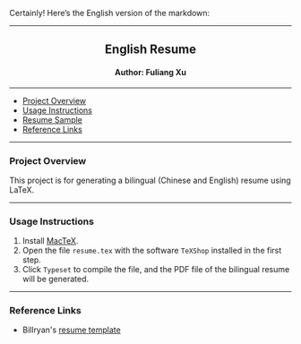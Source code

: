 Certainly! Here’s the English version of the markdown:

****

##  <center>English Resume</center>
#### <center>Author: Fuliang Xu</center>

****

*   [Project Overview](#intro)
*   [Usage Instructions](#usage)
*   [Resume Sample](#demo)
*   [Reference Links](#link)

****

###  <a name="intro">Project Overview</a>

This project is for generating a bilingual (Chinese and English) resume using LaTeX.

****

###  <a name="usage">Usage Instructions</a>

1. Install [MacTeX](https://tug.org/mactex/mactex-download.html).
2. Open the file `resume.tex` with the software `TeXShop` installed in the first step.
3. Click `Typeset` to compile the file, and the PDF file of the bilingual resume will be generated.

****


###  <a name="link">Reference Links</a>

- Billryan's [resume template](https://github.com/billryan/resume/)

